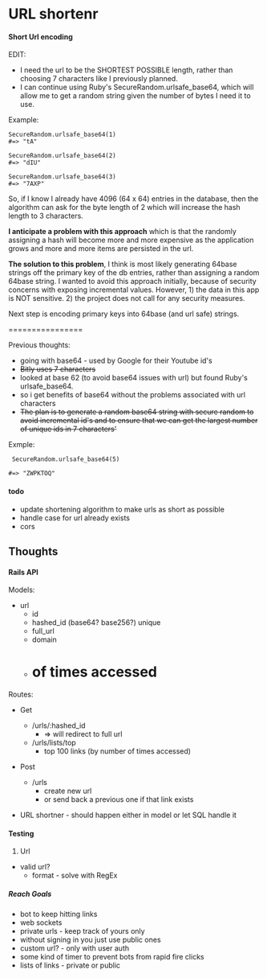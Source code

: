 # URL shortenr 

#### Short Url encoding
EDIT: 
* I need the url to be the SHORTEST POSSIBLE length, rather than choosing 7 characters like I previously planned. 
* I can continue using Ruby's SecureRandom.urlsafe_base64, which will allow me to get a random string given the number of bytes I need it to use. 

Example:
```
SecureRandom.urlsafe_base64(1)
#=> "tA"

SecureRandom.urlsafe_base64(2)
#=> "dIU"

SecureRandom.urlsafe_base64(3)
#=> "7AXP"
```

So, if I know I already have 4096 (64 x 64) entries in the database, then the algorithm can ask for the byte length of 2 which will increase the hash length to 3 characters.  

**I anticipate a problem with this approach** which is that the randomly assigning a hash will become more and more expensive as the application grows and more and more items are persisted in the url. 

**The solution to this problem**, I think is most likely generating 64base strings off the primary key of the db entries, rather than assigning a random 64base string. I wanted to avoid this approach initially, because of security concerns with exposing incremental values. However, 1) the data in this app is NOT sensitive. 2) the project does not call for any security measures. 

Next step is encoding primary keys into 64base (and url safe) strings. 

================

Previous thoughts: 
* going with base64 - used by Google for their Youtube id's
* ~~Bitly uses 7 characters~~
* looked at base 62 (to avoid base64 issues with url) but found Ruby's urlsafe_base64. 
* so i get benefits of base64 without the problems associated with url characters 
* ~~The plan is to generate a random base64 string with secure random to avoid incremental id's and to ensure that we can get the largest number of unique ids in 7 characters'~~

Exmple: 
```
 SecureRandom.urlsafe_base64(5)

#=> "ZWPKTOQ"
```

#### todo 
* update shortening algorithm to make urls as short as possible
* handle case for url already exists
* cors

## Thoughts
#### Rails API
Models: 
* url
  * id
  * hashed_id (base64? base256?) unique 
  * full_url
  * domain
  * # of times accessed

Routes:
* Get 
  * /urls/:hashed_id
    * => will redirect to full url
  * /urls/lists/top
    * top 100 links (by number of times accessed)
* Post 
  * /urls
    * create new url 
    * or send back a previous one if that link exists

* URL shortner - should happen either in model or let SQL handle it


#### Testing 
1. Url 
  * valid url?
    * format - solve with RegEx



##### Reach Goals
* bot to keep hitting links 
* web sockets
* private urls - keep track of yours only
* without signing in you just use public ones
* custom url? - only with user auth 
* some kind of timer to prevent bots from rapid fire clicks
* lists of links - private or public 


